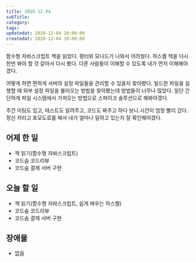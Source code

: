 ```yaml
---
title: 2020.12.04
subTitle:
category:
tags:
updatedat: 2020-12-04 10:00:00
createdat: 2020-12-04 10:00:00
---
```


함수형 자바스크립트 책을 읽었다. 펑터와 모나드가 나와서 어려웠다. 하스켈 책을 다시 한번 봐야 할 것 같아서 다시 봤다. 다른 사람들이 이해할 수 있도록 내가 먼저 이해해야겠다.  

어떻게 하면 편하게 서버의 설정 파일들을 관리할 수 있을지 찾아봤다. 빌드한 파일을 실행할 때 외부 설정 파일을 불러오는 방법을 찾아봤는데 방법들이 너무나 많았다. 일단 간단하게 파일 시스템에서 가져오는 방법으로 스파이크 솔루션으로 해봐야겠다.  

주간 미팅도 있고, 테스트도 알려주고, 코드도 봐주고 하다 보니 시간이 엄청 빨리 갔다. 정신 차리고 포모도로를 해서 내가 얼마나 일하고 있는지 잘 확인해야겠다.

## 어제 한 일

* 책 읽기(함수형 자바스크립트)
* 코드숨 코드리뷰
* 코드숨 결제 서버 구현

## 오늘 할 일

* 책 읽기(함수형 자바스크립트, 쉽게 배우는 하스켈)
* 코드숨 코드리뷰
* 코드숨 결제 서버 구현

## 장애물

* 없음

